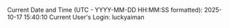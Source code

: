 Current Date and Time (UTC - YYYY-MM-DD HH:MM:SS formatted): 2025-10-17 15:40:10
Current User's Login: luckyaiman
